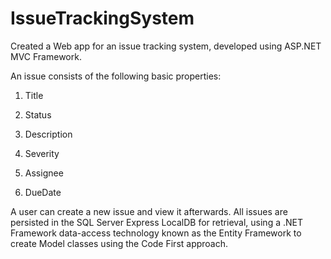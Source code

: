 # IssueTrackingSystem
Created a Web app for an issue tracking system, developed using ASP.NET MVC Framework.

An issue consists of the following basic properties:

1. Title

2. Status

3. Description

4. Severity

5. Assignee

6. DueDate

A user can create a new issue and view it afterwards.
All issues are persisted in the SQL Server Express LocalDB for retrieval, using a .NET Framework data-access technology known as the Entity
Framework to create Model classes using the Code First approach.

